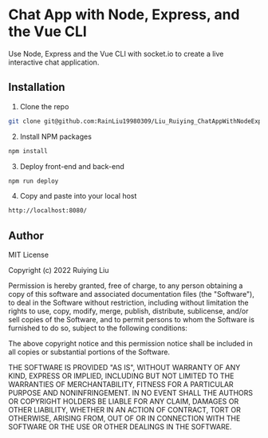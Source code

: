 # Chat App with Node, Express, and the Vue CLI

Use Node, Express and the Vue CLI with socket.io to create a live interactive chat application.

## Installation

1. Clone the repo
```sh
git clone git@github.com:RainLiu19980309/Liu_Ruiying_ChatAppWithNodeExpressAndTheVueCLI.git
```
2. Install NPM packages
```sh
npm install
```
3. Deploy front-end and back-end
```sh
npm run deploy
```
4. Copy and paste into your local host
```sh
http://localhost:8080/
```

## Author

MIT License

Copyright (c) 2022 Ruiying Liu

Permission is hereby granted, free of charge, to any person obtaining a copy
of this software and associated documentation files (the "Software"), to deal
in the Software without restriction, including without limitation the rights
to use, copy, modify, merge, publish, distribute, sublicense, and/or sell
copies of the Software, and to permit persons to whom the Software is
furnished to do so, subject to the following conditions:

The above copyright notice and this permission notice shall be included in all
copies or substantial portions of the Software.

THE SOFTWARE IS PROVIDED "AS IS", WITHOUT WARRANTY OF ANY KIND, EXPRESS OR
IMPLIED, INCLUDING BUT NOT LIMITED TO THE WARRANTIES OF MERCHANTABILITY,
FITNESS FOR A PARTICULAR PURPOSE AND NONINFRINGEMENT. IN NO EVENT SHALL THE
AUTHORS OR COPYRIGHT HOLDERS BE LIABLE FOR ANY CLAIM, DAMAGES OR OTHER
LIABILITY, WHETHER IN AN ACTION OF CONTRACT, TORT OR OTHERWISE, ARISING FROM,
OUT OF OR IN CONNECTION WITH THE SOFTWARE OR THE USE OR OTHER DEALINGS IN THE
SOFTWARE.